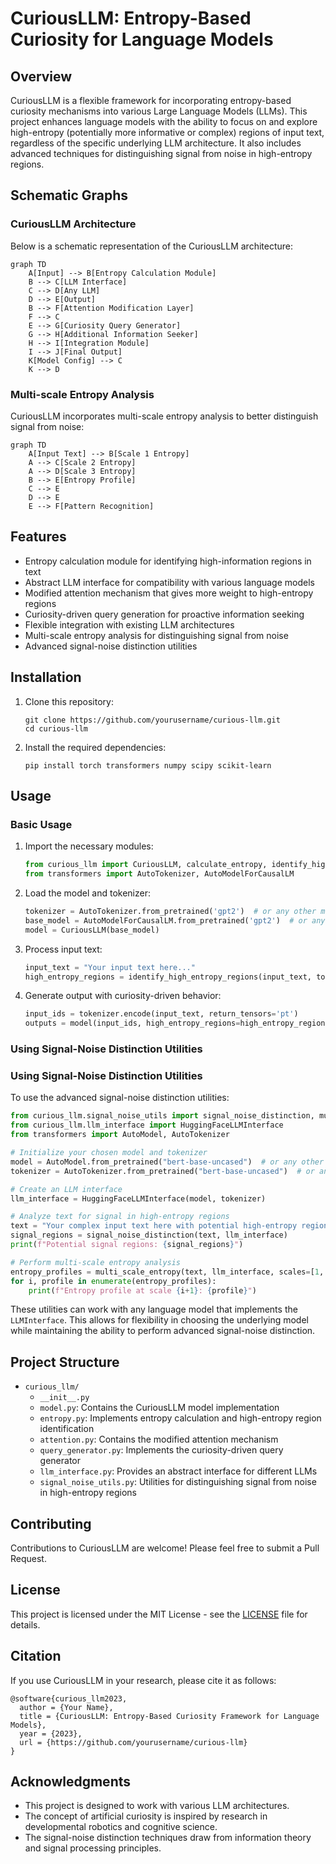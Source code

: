 # CuriousLLM: Entropy-Based Curiosity for Language Models

## Overview

CuriousLLM is a flexible framework for incorporating entropy-based curiosity mechanisms into various Large Language Models (LLMs). This project enhances language models with the ability to focus on and explore high-entropy (potentially more informative or complex) regions of input text, regardless of the specific underlying LLM architecture. It also includes advanced techniques for distinguishing signal from noise in high-entropy regions.

## Schematic Graphs

### CuriousLLM Architecture

Below is a schematic representation of the CuriousLLM architecture:

```mermaid
graph TD
    A[Input] --> B[Entropy Calculation Module]
    B --> C[LLM Interface]
    C --> D[Any LLM]
    D --> E[Output]
    B --> F[Attention Modification Layer]
    F --> C
    E --> G[Curiosity Query Generator]
    G --> H[Additional Information Seeker]
    H --> I[Integration Module]
    I --> J[Final Output]
    K[Model Config] --> C
    K --> D
```

### Multi-scale Entropy Analysis

CuriousLLM incorporates multi-scale entropy analysis to better distinguish signal from noise:

```mermaid
graph TD
    A[Input Text] --> B[Scale 1 Entropy]
    A --> C[Scale 2 Entropy]
    A --> D[Scale 3 Entropy]
    B --> E[Entropy Profile]
    C --> E
    D --> E
    E --> F[Pattern Recognition]
```

## Features

- Entropy calculation module for identifying high-information regions in text
- Abstract LLM interface for compatibility with various language models
- Modified attention mechanism that gives more weight to high-entropy regions
- Curiosity-driven query generation for proactive information seeking
- Flexible integration with existing LLM architectures
- Multi-scale entropy analysis for distinguishing signal from noise
- Advanced signal-noise distinction utilities

## Installation

1. Clone this repository:
   ```
   git clone https://github.com/yourusername/curious-llm.git
   cd curious-llm
   ```

2. Install the required dependencies:
   ```
   pip install torch transformers numpy scipy scikit-learn
   ```

## Usage

### Basic Usage

1. Import the necessary modules:
   ```python
   from curious_llm import CuriousLLM, calculate_entropy, identify_high_entropy_regions
   from transformers import AutoTokenizer, AutoModelForCausalLM
   ```

2. Load the model and tokenizer:
   ```python
   tokenizer = AutoTokenizer.from_pretrained('gpt2')  # or any other model
   base_model = AutoModelForCausalLM.from_pretrained('gpt2')  # or any other model
   model = CuriousLLM(base_model)
   ```

3. Process input text:
   ```python
   input_text = "Your input text here..."
   high_entropy_regions = identify_high_entropy_regions(input_text, tokenizer)
   ```

4. Generate output with curiosity-driven behavior:
   ```python
   input_ids = tokenizer.encode(input_text, return_tensors='pt')
   outputs = model(input_ids, high_entropy_regions=high_entropy_regions)
   ```

### Using Signal-Noise Distinction Utilities

### Using Signal-Noise Distinction Utilities

To use the advanced signal-noise distinction utilities:

```python
from curious_llm.signal_noise_utils import signal_noise_distinction, multi_scale_entropy
from curious_llm.llm_interface import HuggingFaceLLMInterface
from transformers import AutoModel, AutoTokenizer

# Initialize your chosen model and tokenizer
model = AutoModel.from_pretrained("bert-base-uncased")  # or any other model
tokenizer = AutoTokenizer.from_pretrained("bert-base-uncased")  # or any other tokenizer

# Create an LLM interface
llm_interface = HuggingFaceLLMInterface(model, tokenizer)

# Analyze text for signal in high-entropy regions
text = "Your complex input text here with potential high-entropy regions."
signal_regions = signal_noise_distinction(text, llm_interface)
print(f"Potential signal regions: {signal_regions}")

# Perform multi-scale entropy analysis
entropy_profiles = multi_scale_entropy(text, llm_interface, scales=[1, 5, 10])
for i, profile in enumerate(entropy_profiles):
    print(f"Entropy profile at scale {i+1}: {profile}")
```

These utilities can work with any language model that implements the `LLMInterface`. This allows for flexibility in choosing the underlying model while maintaining the ability to perform advanced signal-noise distinction.

## Project Structure

- `curious_llm/`
  - `__init__.py`
  - `model.py`: Contains the CuriousLLM model implementation
  - `entropy.py`: Implements entropy calculation and high-entropy region identification
  - `attention.py`: Contains the modified attention mechanism
  - `query_generator.py`: Implements the curiosity-driven query generator
  - `llm_interface.py`: Provides an abstract interface for different LLMs
  - `signal_noise_utils.py`: Utilities for distinguishing signal from noise in high-entropy regions

## Contributing

Contributions to CuriousLLM are welcome! Please feel free to submit a Pull Request.

## License

This project is licensed under the MIT License - see the [LICENSE](LICENSE) file for details.

## Citation

If you use CuriousLLM in your research, please cite it as follows:

```
@software{curious_llm2023,
  author = {Your Name},
  title = {CuriousLLM: Entropy-Based Curiosity Framework for Language Models},
  year = {2023},
  url = {https://github.com/yourusername/curious-llm}
}
```

## Acknowledgments

- This project is designed to work with various LLM architectures.
- The concept of artificial curiosity is inspired by research in developmental robotics and cognitive science.
- The signal-noise distinction techniques draw from information theory and signal processing principles.
